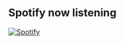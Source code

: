 ## Spotify now listening
[![Spotify](https://spotify-xi-indol.vercel.app/api/spotify)](https://open.spotify.com/user/171ippmafru4xewnd30bcvzqt)
